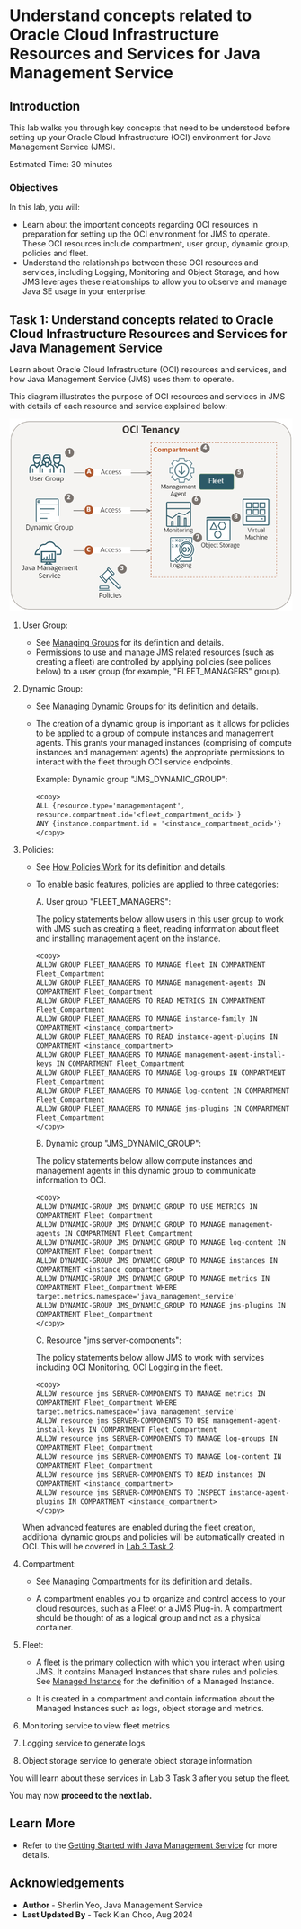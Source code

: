 # Understand concepts related to Oracle Cloud Infrastructure Resources and Services for Java Management Service

## Introduction

This lab walks you through key concepts that need to be understood before setting up your Oracle Cloud Infrastructure (OCI) environment for Java Management Service (JMS).

Estimated Time: 30 minutes

### Objectives

In this lab, you will:

- Learn about the important concepts regarding OCI resources in preparation for setting up the OCI environment for JMS to operate. These OCI resources include compartment, user group, dynamic group, policies and fleet.
- Understand the relationships between these OCI resources and services, including Logging, Monitoring and Object Storage, and how JMS leverages these relationships to allow you to observe and manage Java SE usage in your enterprise.

## Task 1: Understand concepts related to Oracle Cloud Infrastructure Resources and Services for Java Management Service

Learn about Oracle Cloud Infrastructure (OCI) resources and services, and how Java Management Service (JMS) uses them to operate.

This diagram illustrates the purpose of OCI resources and services in JMS with details of each resource and service explained below:

![image of resources and services in jms](images/resources-and-services-in-jms.png)

1. User Group:

    - See [Managing Groups](https://docs.oracle.com/en-us/iaas/Content/Identity/groups/managinggroups.htm) for its definition and details.
    - Permissions to use and manage JMS related resources (such as creating a fleet) are controlled by applying policies (see polices below) to a user group (for example, "FLEET_MANAGERS" group).

2. Dynamic Group:

    - See [Managing Dynamic Groups](https://docs.oracle.com/en-us/iaas/Content/Identity/dynamicgroups/managingdynamicgroups.htm) for its definition and details.
    - The creation of a dynamic group is important as it allows for policies to be applied to a group of compute instances and management agents. This grants your managed instances (comprising of compute instances and management agents) the appropriate permissions to interact with the fleet through OCI service endpoints.

        Example: Dynamic group "JMS\_DYNAMIC\_GROUP":
        ```
        <copy>
        ALL {resource.type='managementagent', resource.compartment.id='<fleet_compartment_ocid>'}
        ANY {instance.compartment.id = '<instance_compartment_ocid>'}
        </copy>
        ```

3. Policies:

    - See [How Policies Work](https://docs.oracle.com/en-us/iaas/Content/Identity/policieshow/how-policies-work.htm) for its definition and details.
    - To enable basic features, policies are applied to three categories:

        A. User group "FLEET\_MANAGERS":

        The policy statements below allow users in this user group to work with JMS such as creating a fleet, reading information about fleet and installing management agent on the instance.

        ```
        <copy>
        ALLOW GROUP FLEET_MANAGERS TO MANAGE fleet IN COMPARTMENT Fleet_Compartment
        ALLOW GROUP FLEET_MANAGERS TO MANAGE management-agents IN COMPARTMENT Fleet_Compartment
        ALLOW GROUP FLEET_MANAGERS TO READ METRICS IN COMPARTMENT Fleet_Compartment
        ALLOW GROUP FLEET_MANAGERS TO MANAGE instance-family IN COMPARTMENT <instance_compartment>
        ALLOW GROUP FLEET_MANAGERS TO READ instance-agent-plugins IN COMPARTMENT <instance_compartment>
        ALLOW GROUP FLEET_MANAGERS TO MANAGE management-agent-install-keys IN COMPARTMENT Fleet_Compartment
        ALLOW GROUP FLEET_MANAGERS TO MANAGE log-groups IN COMPARTMENT Fleet_Compartment
        ALLOW GROUP FLEET_MANAGERS TO MANAGE log-content IN COMPARTMENT Fleet_Compartment
        ALLOW GROUP FLEET_MANAGERS TO MANAGE jms-plugins IN COMPARTMENT Fleet_Compartment
        </copy>
        ```

        B. Dynamic group "JMS\_DYNAMIC\_GROUP":

        The policy statements below allow compute instances and management agents in this dynamic group to communicate information to OCI.

        ```
        <copy>
        ALLOW DYNAMIC-GROUP JMS_DYNAMIC_GROUP TO USE METRICS IN COMPARTMENT Fleet_Compartment
        ALLOW DYNAMIC-GROUP JMS_DYNAMIC_GROUP TO MANAGE management-agents IN COMPARTMENT Fleet_Compartment
        ALLOW DYNAMIC-GROUP JMS_DYNAMIC_GROUP TO MANAGE log-content IN COMPARTMENT Fleet_Compartment
        ALLOW DYNAMIC-GROUP JMS_DYNAMIC_GROUP TO MANAGE instances IN COMPARTMENT <instance_compartment>
        ALLOW DYNAMIC-GROUP JMS_DYNAMIC_GROUP TO MANAGE metrics IN COMPARTMENT Fleet_Compartment WHERE target.metrics.namespace='java_management_service'
        ALLOW DYNAMIC-GROUP JMS_DYNAMIC_GROUP TO MANAGE jms-plugins IN COMPARTMENT Fleet_Compartment
        </copy>
        ```

        C. Resource "jms server-components":

        The policy statements below allow JMS to work with services including OCI Monitoring, OCI Logging in the fleet.

        ```
        <copy>
        ALLOW resource jms SERVER-COMPONENTS TO MANAGE metrics IN COMPARTMENT Fleet_Compartment WHERE target.metrics.namespace='java_management_service'
        ALLOW resource jms SERVER-COMPONENTS TO USE management-agent-install-keys IN COMPARTMENT Fleet_Compartment
        ALLOW resource jms SERVER-COMPONENTS TO MANAGE log-groups IN COMPARTMENT Fleet_Compartment
        ALLOW resource jms SERVER-COMPONENTS TO MANAGE log-content IN COMPARTMENT Fleet_Compartment
        ALLOW resource jms SERVER-COMPONENTS TO READ instances IN COMPARTMENT <instance_compartment>
        ALLOW resource jms SERVER-COMPONENTS TO INSPECT instance-agent-plugins IN COMPARTMENT <instance_compartment>
        </copy>
        ```

    When advanced features are enabled during the fleet creation, additional dynamic groups and policies will be automatically created in OCI.
    This will be covered in [Lab 3 Task 2](?lab=setup-a-fleet#Task2:VerifyingpoliciesandDynamicGroupsrequiredforadvancedfeatures).

4. Compartment:

    - See [Managing Compartments](https://docs.oracle.com/en-us/iaas/Content/Identity/compartments/managingcompartments.htm) for its definition and details.

    - A compartment enables you to organize and control access to your cloud resources, such as a Fleet or a JMS Plug-in. A compartment should be thought of as a logical group and not as a physical container.

5. Fleet:

    - A fleet is the primary collection with which you interact when using JMS. It contains Managed Instances that share rules and policies. See [Managed Instance](https://docs.oracle.com/en-us/iaas/jms/doc/overview-java-management-service.html#GUID-141F2F39-8078-481A-ACE7-65792E314ABB) for the definition of a Managed Instance.

    - It is created in a compartment and contain information about the Managed Instances such as logs, object storage and metrics.

6. Monitoring service to view fleet metrics
7. Logging service to generate logs
8. Object storage service to generate object storage information

You will learn about these services in Lab 3 Task 3 after you setup the fleet.

You may now **proceed to the next lab.**

## Learn More

* Refer to the [Getting Started with Java Management Service](https://docs.oracle.com/en-us/iaas/jms/doc/getting-started-jms.html) for more details.

## Acknowledgements

- **Author** - Sherlin Yeo, Java Management Service
- **Last Updated By** - Teck Kian Choo, Aug 2024
